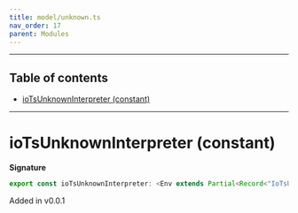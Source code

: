 ```yaml
---
title: model/unknown.ts
nav_order: 17
parent: Modules
---
```


---

<h2 class="text-delta">Table of contents</h2>

- [ioTsUnknownInterpreter (constant)](#iotsunknowninterpreter-constant)

---

# ioTsUnknownInterpreter (constant)

**Signature**

```ts
export const ioTsUnknownInterpreter: <Env extends Partial<Record<"IoTsURI", any>>>() => ModelAlgebraUnknown2<"IoTsURI", Env> = ...
```

Added in v0.0.1
